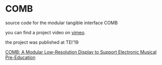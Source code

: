 # COMB
source code for the modular tangible interface COMB

you can find a project video on [vimeo](https://vimeo.com/231299236).

the project was published at TEI'19

[COMB: A Modular Low-Resolution Display to Support Electronic Musical Pre-Education](https://dl.acm.org/doi/10.1145/3205873.3210700)
